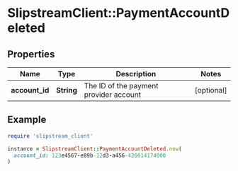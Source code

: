 # SlipstreamClient::PaymentAccountDeleted

## Properties

| Name | Type | Description | Notes |
| ---- | ---- | ----------- | ----- |
| **account_id** | **String** | The ID of the payment provider account | [optional] |

## Example

```ruby
require 'slipstream_client'

instance = SlipstreamClient::PaymentAccountDeleted.new(
  account_id: 123e4567-e89b-12d3-a456-426614174000
)
```

